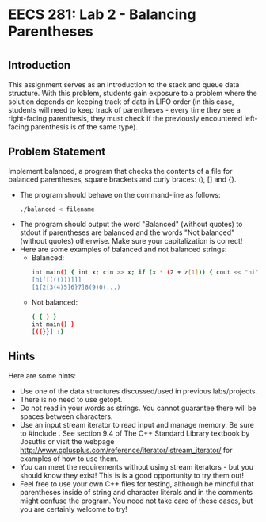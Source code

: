 # EECS 281: Lab 2 - Balancing Parentheses

#
## Introduction

This assignment serves as an introduction to the stack and queue data structure. With this problem, students gain exposure to a problem where the solution depends on keeping track of data in LIFO order (in this case, students will need to keep track of parentheses - every time they see a right-facing parenthesis, they must check if the previously encountered left-facing parenthesis is of the same type).

## Problem Statement

Implement balanced, a program that checks the contents of a file for balanced parentheses, square brackets and curly braces: (), [] and {}.
* The program should behave on the command-line as follows:   
    ```bash
   ./balanced < filename
    ```
* The program should output the word "Balanced" (without quotes) to stdout if parentheses are balanced and the words "Not balanced" (without quotes) otherwise. Make sure your capitalization is correct!
* Here are some examples of balanced and not balanced strings:
    * Balanced:
        ```bash
        int main() { int x; cin >> x; if (x * (2 + z[1])) { cout << "hi"; }}
        [hi[[((()))]]]
        [1{2[3(4)5]6}7]8(9)0(...)
        ```
    * Not balanced:
        ```bash
        ( { ) }
        int main() }
        [((}}] :)
        ```

## Hints

Here are some hints:
* Use one of the data structures discussed/used in previous labs/projects.
* There is no need to use getopt.
* Do not read in your words as strings. You cannot guarantee there will be spaces between characters.
* Use an input stream iterator to read input and manage memory. Be sure to #include <iterator>. See section 9.4 of The C++ Standard Library textbook by Josuttis or visit the webpage http://www.cplusplus.com/reference/iterator/istream_iterator/ for examples of how to use them.
* You can meet the requirements without using stream iterators - but you should know they exist! This is is a good opportunity to try them out!
* Feel free to use your own C++ files for testing, although be mindful that parentheses inside of string and character literals and in the comments might confuse the program. You need not take care of these cases, but you are certainly welcome to try!

